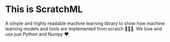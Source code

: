 # This is ScratchML 
A simple and highly readable machine learning library to show how machine learning models and tools are implemented from scratch 👨🏻‍💻.
We love and use just Python and Numpy ❤️.
